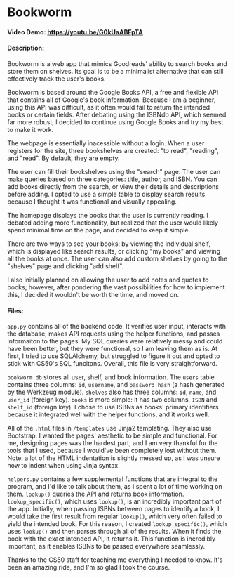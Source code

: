 # Bookworm
#### Video Demo: https://youtu.be/G0kUaABFpTA
#### Description:

Bookworm is a web app that mimics Goodreads' ability to search books and store them on shelves. Its goal is to be a minimalist alternative that can still effectively track the user's books.

Bookworm is based around the Google Books API, a free and flexible API that contains all of Google's book information. Because I am a beginner, using this API was difficult, as it often would fail to return the intended books or certain fields. After debating using the ISBNdb API, which seemed far more robust, I decided to continue using Google Books and try my best to make it work.

The webpage is essentially inacessible without a login. When a user  registers for the site, three bookshelves are created: "to read", "reading", and "read". By default, they are empty.

The user can fill their bookshelves using the "search" page. The user can make queries based on three categories: title, author, and ISBN. You can add books directly from the search, or view their details and descriptions before adding. I opted to use a simple table to display search results because I thought it was functional and visually appealing. 

The homepage displays the books that the user is currently reading. I debated adding more functionality, but realized that the user would likely spend minimal time on the page, and decided to keep it simple.

There are two ways to see your books: by viewing the individual shelf, which is displayed like search results, or clicking "my books" and viewing all the books at once. The user can also add custom shelves by going to the "shelves" page and clicking "add shelf".

I also initially planned on allowing the user to add notes and quotes to books; however, after pondering the vast possibilities for how to implement this, I decided it wouldn't be worth the time, and moved on. 


#### Files:

`app.py` contains all of the backend code. It verifies user input, interacts with the database, makes API requests using the helper functions, and passes informaiton to the pages. My SQL queries were relatively messy and could have been better, but they were functional, so I am leaving them as is. At first, I tried to use SQLAlchemy, but struggled to figure it out and opted to stick with CS50's SQL funcitons. Overall, this file is very straightforward.

`bookworm.db` stores all user, shelf, and book information. The `users` table contains three columns: `id`, `username`, and `password_hash` (a hash generated by the Werkzeug module). `shelves` also has three columns: `id`, `name`, and `user_id` (foreign key). `books` is more simple: it has two columns, `ISBN` and `shelf_id` (foreign key). I chose to use ISBNs as books' primary identifiers because it integrated well with the helper functions, and it works well.  

All of the `.html` files in `/templates` use Jinja2 templating. They also use Bootstrap. I wanted the pages' aesthetic to be simple and functional. For me, designing pages  was the hardest part, and I am very thankful for the tools that I used, because I would've been completely lost without them. Note: a lot of the HTML indentation is slightly messed up, as I was unsure how to indent when using Jinja syntax.

`helpers.py` contains a few supplemental functions that are integral to the program, and I'd like to talk about them, as I spent a lot of time working on them. `lookup()` queries the API and returns book information. `lookup_specific()`, which uses `lookup()`, is an incredibly important part of the app. Initially, when passing ISBNs between pages to identify a book, I would take the first result from regular `lookup()`, which very often failed to yield the intended book. For this reason, I created `lookup_specific()`, which uses `lookup()` and then parses through all of the results. When it finds the book with the exact intended API, it returns it. This function is incredibly important, as it enables ISBNs to be passed everywhere seamlessly.

Thanks to the CS50 staff for teaching me everything I needed to know. It's been an amazing ride, and I'm so glad I took the course.